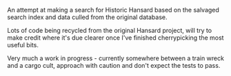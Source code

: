 An attempt at making a search for Historic Hansard based on the salvaged search index and data culled from the original database.

Lots of code being recycled from the original Hansard project, will try to make credit where it's due clearer once I've finished cherrypicking the most useful bits.

Very much a work in progress - currently somewhere between a train wreck and a cargo cult, approach with caution and don't expect the tests to pass.